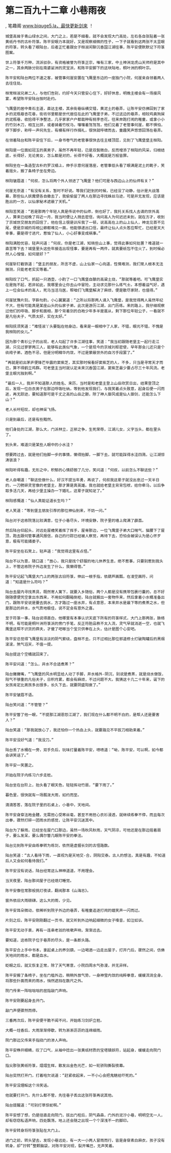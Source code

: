 # 第二百九十二章 小巷雨夜
, 笔趣阁 www.biquge5.la，最快更新剑来 ！

    城堡高耸于青山绿水之间，大门之上，若是不细看，就不会发现大门高处，左右各自张贴着一张黄纸丹书的古朴符箓。陈平安眼力本就好，又是观察细微的性子，一下子就看到这两张不太显眼的符箓，转头看了眼陆台，后者正忙着跟女子桓淑闲聊沉香国江湖往事，陈平安便默默记下符箓图案。

    世上符箓千万种，流派驳杂，有资格被誉为符箓正宗，唯有三家，中土神洲龙虎山天师府是其中之一，其余两脉分别在南婆娑洲的灵宝派，和陈平安脚下的这块陆地，桐叶洲的桐叶宗。

    陈平安和陆台两位不速之客，被管事何崖安置在飞鹰堡东边的一座独门小院，何崖亲自领着两人去往住处。

    桓常桓淑兄弟二人，与他们告别，约好今天只管安心住下，好好休息，明晚主楼会有一场接风宴，希望陈平安陆台按时赴约。

    飞鹰堡的居中青石主道，直达主楼，其余街巷纵横交错，黄泥土的巷弄，让陈平安仿佛回到了家乡的泥瓶巷杏花巷，街坊邻里都是世代居住在此的飞鹰堡子弟，不过这边的巷弄，相较鸡粪狗屎的泥瓶巷，收拾得干净整洁，几乎家家户户都栽种有桃李杏花，往来奔跑打闹的稚童，或拿小小的竹剑木刀，相互比拼，或者骑着竹杖马，嚷嚷着驾驾驾，他们见着了老管事何崖，都不惧怕，停下脚步，称呼一声何先生，有模有样行作揖礼，很快就呼啸而去，童趣笑声悠悠回荡在巷弄。

    在领着陆台和陈平安住下后，一身书卷气的老管事很快去往主楼顶层，见到了飞鹰堡堡主桓阳。

    桓阳是一位面如冠玉的美男子，虽然不再年轻，已是双鬓微白，反而增添了桓阳的风采，归根结底，长得好，无论男女，怎么都是对的，长得不好看，大概就是万般皆罪。

    桓阳坐在一条造型古朴的罗汉榻上，伸手示意何崖落座，老管事低头看了眼满是泥土的靴子，笑着摇头，搬了条椅子坐在旁边。

    桓阳皱眉道：“何叔，怎么将两个外人领进了飞鹰堡？他们可是与西边山上的仙师有关？”

    何崖无奈道：“有没有关系，暂时不好说。等我们赶到的时候，已经没了动静，估计是大战落幕，那些仙人妖魔便各自撤去了，我偷偷留了两人在那边寻找蛛丝马迹，可是并无发现，应该是胜出的一方，以仙家秘术遮蔽了天机。”

    桓阳苦笑道：“若是那两个年轻人真是传说中的仙师，倒也好了，我托关系找人去请的世外高人，算来已经晚了将近一月，我当时便让人捎去密信，询问高人为何迟迟未到，就在方才，收到了京城世交朋友的回信了，他在信上很是训斥我了一顿，说高高在上的山上仙人，神龙见首不见尾，便是京城的将相公卿都难见一面，他能够递出口信，最终让仙人点头答应帮忙，已经是天大幸事，要是得寸进尺，惹恼了仙人，小心好事变成祸事。”

    桓阳满脸忧容，轻声问道：“何叔，你是老江湖，知晓些山上事，觉得此事如何处置？难道就一直苦等下去？城堡里头这些年接连出现怪事，要是再有一两件，就真要纸包不住火了。到时候必然人心惶惶，如何是好？”

    何崖斩钉截铁道：“堡主的朋友，所言不虚，山上仙家一心向道，性情难测，我们常人根本无法揣测，只能老老实实等着。”

    桓阳叹了口气，抓起一只酒壶，小酌了一口飞鹰堡自酿的高粱土烧，“那就等着吧。可飞鹰堡实在是拖不起，若非如此，我哪里会让你去山中冒险，主动求见那什么练气士。本想着运气好，遇上一位会仙术的高人，死马当活马医，帮咱们飞鹰堡解决了麻烦，便是散尽家财，也值得。”

    何崖犹豫片刻，字斟句酌，小心翼翼道：“之所以将那两人请入飞鹰堡，是我觉得两人虽然年纪不大，但有可能真是某座山头的仙家子弟，此次是游历江湖，出门历练。来的路上，我仔细观察过他们的呼吸、脚步和面相，那个背着剑的白袍少年多半是扈从，剩下那位年轻公子，一看就不是凡俗夫子，气质太好，实在太好。”

    桓阳抚须笑道：“难怪淑丫头要黏在他身边，看来是一眼相中了人家，不错，眼光不错，不愧是我桓阳的女儿。”

    因为那个青衫公子的出现，老人勾起了许多江湖往事，笑道：“我当初跟随老堡主一起行走江湖，只见过寥寥两三人，能够有此类似气象，一个是现今的京城刘枢密使，早年那会儿还只是个纨绔子弟，酒色不忌，但是分明精华内敛，不过是蒙蔽世外的自污手段罢了。”

    “再就是初出茅庐便锋芒毕露的窦紫芝，其实那时候看好窦紫芝的人，不多，只当是寻常天才而已，算不得鹤立鸡群。可老堡主当时就认定未来沉香国江湖，窦紫芝最少要占尽三十年风流。老堡主眼光独到啊。”

    “最后一人，我并不知道那人的姓名、来历，当时是和老堡主登上山岳欣赏日出，结果登顶之后，发现一位白衣男子在那边呼吸吐纳，等到他发现我们，与我笑着点头致意，起身后便一闪而逝，再无踪迹，要知道那可是千丈之高的山岳之巅，除了神人御风或是仙人御剑，还能怎么下山？”

    老人长吁短叹，却也神采飞扬。

    只是到最后，还是有些黯然。

    他们身处的江湖，那么大，门派林立，正邪之争，生死荣辱，江湖儿女，义字当头，都在里头了。

    到头来，难道只是某些人眼中的小水洼？

    想要跨过去，就是他们抬脚一步的事情，懒得抬脚，一脚下去，就可能踩得水洼四溅，让江湖惊涛骇浪？

    桓阳听得有趣，无形之中，积郁的心情舒朗了几分，笑问道：“何叔，以前怎么不聊这些？”

    老人自嘲道：“聊这些做什么，好汉不提当年勇，再说了，何叔我这辈子就没出息过一天半日的，一刀劈碎灵官像的老堡主，那才算是真英雄。我也就给老堡主背背包袱，给你牵马，以后争取多活几天，再给少堡主操办一下婚礼，这辈子就知足了。”

    桓阳感慨道：“仙人真能证道长生吗？”

    老人笑道：“等到堡主朋友引荐的那位神仙到来，不妨一问。”

    陆台对于这栋院落比较满意，位于小巷尽头，环境安静，院子里的墙上爬满了薜荔。

    然后陆台仰起头，对远处屋檐笑着挥了挥手，屋脊那边，一位飞鹰堡子弟大口喘气，猫腰下了屋顶，跑去跟何管事通风报信，自己的行踪已经被人察觉，再待下去，恐怕会被误认为是心怀歹意，极有可能捅娄子。

    陈平安坐在石凳上，轻声道：“我觉得这里有点怪。”

    陆台不以为意，随口道：“放心，我只是找个舒服的地儿休养生息，绝不惹事，只要别惹到我头上，不管这栋院子外边发生了什么，我懒得管。”

    陈平安记起飞鹰堡大门上的两张古旧符箓，伸出一根手指，依葫芦画瓢，在凌空画符，问道：“知道是什么符吗？”

    陆台去屋内寻找茶具，既然寄人篱下，就要入乡随俗，两个人都是没有携带包裹行囊的，总不好随随便便凭空拿出东西来，不用如何翻箱倒柜，陆台就搬出一套物件来，然后拿着小水桶准备出门，跟陈平安说是要去挑水，方才路过一座水井，有点意思，本来井水是最下等的煮茶之水，但是那边的井水，水气质地极佳，说不定会有意外之喜。

    至于符箓一事，陆台说得直白，他哪里有本事认识天底下所有的符箓样式，大门上那两张，脉络不明，有可能是桐叶洲符箓派的旁门手笔，反正符胆品秩不太入流，灵气早就消逝一空，也就飞鹰堡这帮不识货的莽夫，才傻了吧唧当个宝贝供奉在上头，估计是图个心安吧。

    陈平安总觉得飞鹰堡有淡淡的阴气萦绕，盘桓不去，只不过相比那位邪道修士打破陶罐后的黑烟滚滚，煞气滔天，不值一提。

    陆台提这个空桶就回来了。

    陈平安问道：“怎么，井水不合适煮茶？”

    陆台撇撇嘴，“飞鹰堡的风水明显给人动了手脚，井水格外-阴沉，别说是煮茶，就是烧水做饭，阳气不够重的凡俗夫子，日积月累，都会有麻烦，不过问题不大。我猜这十几二十年来，诞下的女孩肯定比男孩多出很多，长久下去，就要阴盛阳衰了。”

    陈平安皱眉不语。

    陆台笑问道：“不管管？”

    陈平安瞥了他一眼，“不提那江湖恩怨江湖了，我们现在什么都不明不白的，是帮人还是要害人？”

    陆台笑道：“那我就放心了，我还怕你一个热血上头，就要路见不平拔刀相助来着。”

    陈平安没好气道：“我没刀。”

    陆台丢了水桶在一旁，双手负后，玩味打量着陈平安，啧啧道：“呦，陈平安，可以啊，如今都会讲笑话了。”

    陈平安一笑置之。

    开始在院子内练习六步走桩。

    陆台坐在台阶上，抬头看了眼天色，轻轻挥动竹扇，“要下雨了。”

    暮色里，很快就有一场瓢泼大雨，如约而至。

    滴滴答答，落在院子里的石桌上，小巷中，天地间。

    陈平安身穿法袍金醴，无需担心受寒丝毫，甚至不用担心衣衫浸透，就继续练拳不停，而且每次出拳，骤然打碎一团雨水的感觉，让陈平安沉迷其中。

    陆台为了躲雨，已经坐在屋门口那边，虽然一场秋风秋雨，天气阴凉，可他还是在那边摇着扇子，要么发呆，要么偶尔瞥几眼陈平安的拳法。

    陆台见到陈平安由练拳转为练剑，依然是虚握长剑的古怪路数。

    陆台笑道：“古人看待下雨，一直视为是天地交-合，阴阳交泰。古人的想法，真是有趣，不知道后人又会如何看待我们。”

    陈平安没有说话，陆台经常这么神神道道，不用理会。

    当天夜里，陆台那间屋子已经熄灯睡觉。

    陈平安像往常那般挑灯夜读，翻阅那本《山海志》。

    窗外依旧大雨磅礴，这么大的雨，少见。

    陈平安耳朵微动，依稀听到院子外边的巷弄，有稚童追逐打闹的嬉笑声一闪而过。

    片刻之后，陈平安刚刚翻过一页书，就又听到外边响起细微的女子嗓音，如泣如诉。

    陈平安无动于衷，再有一连串老翁的咳嗽声响，渐渐远去。

    要知道，这栋院子位于巷弄的尽头，是一条断头路。

    陈平安合上手中书本，拿起桌上的养剑葫，一边喝酒一边走出屋子，打开门后，骤然之间，仿佛天地间的雨水，都是血水。

    眨眼之后，就又恢复正常，除了天气寒意，小院四周水气弥漫，并无异样。

    陈平安搬了条椅子，坐在门槛外边，稍稍外放气势，一身神莹内敛的纯粹拳意，缓缓流淌全身，将那些扑面而来的雨水，悄然遮挡在数尺之外。

    院门传来一阵咄咄咄的屈指敲门声响。

    陈平安刚要起身去开门。

    敲门声便骤然而停。

    三番两次后，陈平安便干脆不闻不问，开始练习剑炉立桩。

    大概一炷香后，大雨渐渐停歇，转为淅淅沥沥的连绵细雨。

    院门那边又传来手指挠门的渗人声响。

    陈平安睁开眼睛，叹了口气，从袖中捻出一张黄纸材质的宝塔镇妖符，站起身，缓缓走向院门口。

    指尖那张黄纸符箓，熠熠生辉，散发出金色光芒，如一轮骄阳撕裂夜幕。

    陆台突然打开门，打着哈欠说道：“赶紧收起来，一不小心会把鬼魅给吓死的。”

    陈平安没理睬这个冷笑话。

    他就要打开门，先什么都不管，先往巷子丢出这张符箓再说其他。

    陆台提醒道：“可别打草惊蛇啊。”

    陈平安想了想，仍是径直走向院门，拔出门栓后，阴气森森，门外的泥泞小巷，明明空无一人，却有窃窃私语声响，四处飘荡，地上还会随之出现一个个深浅不一的脚印。

    陈平安转身将符箓张贴在大门上。

    进门之前，转头望去，发现小巷远处，有一大一小两人冒雨而行，皆是身穿素白麻衣，孩子没有转身，却“拧转”整颗脑袋，对陈平安对视，裂开嘴巴，无声笑着。